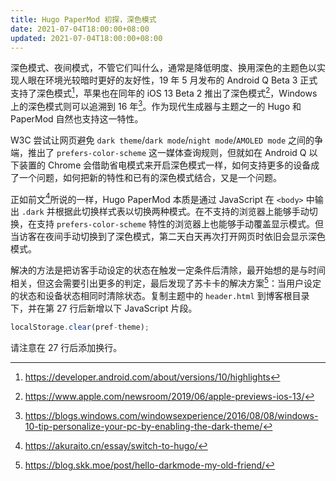 ```yaml
---
title: Hugo PaperMod 初探，深色模式
date: 2021-07-04T18:00:00+08:00
updated: 2021-07-04T18:00:00+08:00
---
```


深色模式、夜间模式，不管它们叫什么，通常是降低明度、换用深色的主题色以实现人眼在环境光较暗时更好的友好性，19 年 5 月发布的 Android Q Beta 3 正式支持了深色模式[^1]，苹果也在同年的 iOS 13 Beta 2 推出了深色模式[^2]，Windows 上的深色模式则可以追溯到 16 年[^3]。作为现代生成器与主题之一的 Hugo 和 PaperMod 自然也支持这一特性。<!--more-->

W3C 尝试让网页避免 `dark theme`/`dark mode`/`night mode`/`AMOLED mode` 之间的争端，推出了 `prefers-color-scheme` 这一媒体查询规则，但就如在 Android Q 以下装置的 Chrome 会借助省电模式来开启深色模式一样，如何支持更多的设备成了一个问题，如何把新的特性和已有的深色模式结合，又是一个问题。

正如前文[^4]所说的一样，Hugo PaperMod 本质是通过 JavaScript 在 `<body>` 中输出 `.dark` 并根据此切换样式表以切换两种模式。在不支持的浏览器上能够手动切换，在支持 `prefers-color-scheme` 特性的浏览器上也能够手动覆盖显示模式。但当访客在夜间手动切换到了深色模式，第二天白天再次打开网页时依旧会显示深色模式。

解决的方法是把访客手动设定的状态在触发一定条件后清除，最开始想的是与时间相关，但这会需要引出更多的判定，最后发现了苏卡卡的解决方案[^5]：当用户设定的状态和设备状态相同时清除状态。复制主题中的 `header.html` 到博客根目录下，并在第 27 行后新增以下 JavaScript 片段。

```javascript
localStorage.clear(pref-theme);
```

请注意在 27 行后添加换行。

[^1]:https://developer.android.com/about/versions/10/highlights
[^2]:https://www.apple.com/newsroom/2019/06/apple-previews-ios-13/
[^3]:https://blogs.windows.com/windowsexperience/2016/08/08/windows-10-tip-personalize-your-pc-by-enabling-the-dark-theme/
[^4]:https://akuraito.cn/essay/switch-to-hugo/
[^5]:https://blog.skk.moe/post/hello-darkmode-my-old-friend/

